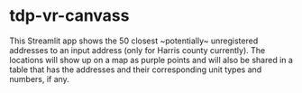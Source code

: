 # tdp-vr-canvass

This Streamlit app shows the 50 closest ~potentially~ unregistered addresses to an input address (only for Harris county currently). The locations will show up on a map as purple points and will also be shared in a table that has the addresses and their corresponding unit types and numbers, if any. 
